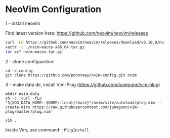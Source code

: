 # NeoVim Configuration

1 - install neovim

Find latest version here: https://github.com/neovim/neovim/releases
```bash
curl -LO https://github.com/neovim/neovim/releases/download/v0.10.0/nvim-macos-x86_64.tar.gz
xattr -c ./nvim-macos-x86_64.tar.gz
tar xzf nvim-macos.tar.gz
```

2 - clone configuartion:
```
cd ~/.config
git clone https://github.com/ponnreay/nvim-config.git nvim
```

3 - make data dir, install Vim-Plug (https://github.com/junegunn/vim-plug)
```
mkdir nvim-data
sh -c 'curl -fLo "${XDG_DATA_HOME:-$HOME/.local/share}"/nvim/site/autoload/plug.vim --create-dirs https://raw.githubusercontent.com/junegunn/vim-plug/master/plug.vim'

vim .
```
Inside Vim, use command: `:PlugInstall`
